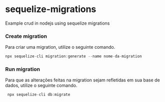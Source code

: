 # sequelize-migrations
Example crud in nodejs using sequelize migrations

### Create migration

Para criar uma migration, utilize o seguinte comando.
```js
npx sequelize-cli migration:generate --name nome-da-migration
```

### Run migration
Para que as alterações feitas na migration sejam refletidas em sua base de dados, utilize o seguinte comando.
```js
 npx sequelize-cli db:migrate
```